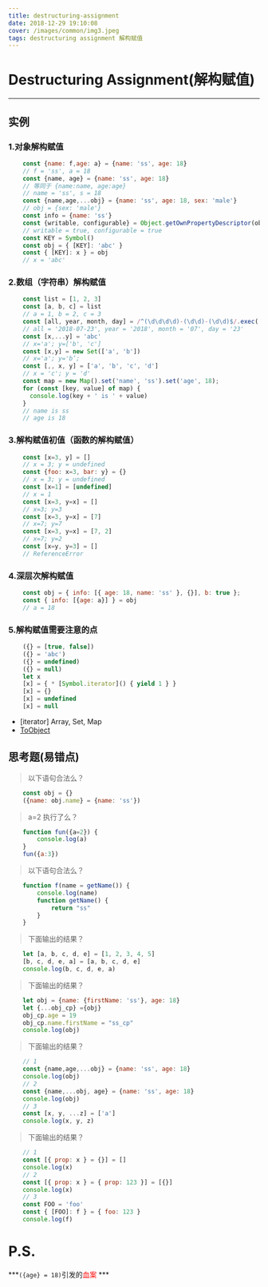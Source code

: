 ```yaml
---
title: destructuring-assignment
date: 2018-12-29 19:10:08
cover: /images/common/img3.jpeg
tags: destructuring assignment 解构赋值
---
```



# Destructuring Assignment(解构赋值)

---

## 实例

### 1.对象解构赋值
```javascript
    const {name: f,age: a} = {name: 'ss', age: 18}
    // f = 'ss', a = 18
    const {name, age} = {name: 'ss', age: 18}
    // 等同于 {name:name, age:age}
    // name = 'ss', s = 18
    const {name,age,...obj} = {name: 'ss', age: 18, sex: 'male'} 
    // obj = {sex: 'male'}
    const info = {name: 'ss'}
    const {writable, configurable} = Object.getOwnPropertyDescriptor(obj, 'name')
    // writable = true, configurable = true
    const KEY = Symbol()
    const obj = { [KEY]: 'abc' }
    const { [KEY]: x } = obj
    // x = 'abc'
```

### 2.数组（字符串）解构赋值
```javascript
    const list = [1, 2, 3]
    const [a, b, c] = list
    // a = 1, b = 2, c = 3
    const [all, year, month, day] = /^(\d\d\d\d)-(\d\d)-(\d\d)$/.exec('2018-07-23')
    // all = '2018-07-23', year = '2018', month = '07', day = '23'
    const [x,...y] = 'abc'
    // x='a'; y=['b', 'c']
    const [x,y] = new Set(['a', 'b'])
    // x='a'; y='b’;
    const [,, x, y] = ['a', 'b', 'c', 'd']
    // x = 'c'; y = 'd'
    const map = new Map().set('name', 'ss').set('age', 18);
    for (const [key, value] of map) {
      console.log(key + ' is ' + value)
    }
    // name is ss
    // age is 18
```

### 3.解构赋值初值（函数的解构赋值）
```javascript
    const [x=3, y] = []
    // x = 3; y = undefined
    const {foo: x=3, bar: y} = {}
    // x = 3; y = undefined
    const [x=1] = [undefined]
    // x = 1
    const [x=3, y=x] = []
    // x=3; y=3
    const [x=3, y=x] = [7]
    // x=7; y=7
    const [x=3, y=x] = [7, 2]
    // x=7; y=2
    const [x=y, y=3] = []
    // ReferenceError
```

### 4.深层次解构赋值
```javascript
    const obj = { info: [{ age: 18, name: 'ss' }, {}], b: true };
    const { info: [{age: a}] } = obj
    // a = 18
```

### 5.解构赋值需要注意的点
```javascript
    ({} = [true, false])
    ({} = 'abc')
    ({} = undefined)
    ({} = null)
    let x
    [x] = { * [Symbol.iterator]() { yield 1 } }
    [x] = {}
    [x] = undefined
    [x] = null
```

- [iterator] Array, Set, Map
- [ToObject](http://www.ecma-international.org/ecma-262/6.0/#sec-toobject)  

## 思考题(易错点)

> 以下语句合法么？

```javascript
    const obj = {}
    ({name: obj.name} = {name: 'ss'})
```

> a=2 执行了么？

```javascript
    function fun({a=2}) {
        console.log(a)    
    }
    fun({a:3})
```

> 以下语句合法么？

```javascript
    function f(name = getName()) {
        console.log(name)
        function getName() {
            return "ss"
        }
    }
```
> 下面输出的结果？

```javascript
    let [a, b, c, d, e] = [1, 2, 3, 4, 5]
    [b, c, d, e, a] = [a, b, c, d, e]
    console.log(b, c, d, e, a)
```

> 下面输出的结果？

```javascript
    let obj = {name: {firstName: 'ss'}, age: 18}
    let {...obj_cp} ={obj}
    obj_cp.age = 19
    obj_cp.name.firstName = "ss_cp"
    console.log(obj)
```

> 下面输出的结果？

```javascript
    // 1
    const {name,age,...obj} = {name: 'ss', age: 18}
    console.log(obj)
    // 2
    const {name,...obj, age} = {name: 'ss', age: 18}
    console.log(obj)
    // 3
    const [x, y, ...z] = ['a']
    console.log(x, y, z)
```

> 下面输出的结果？

```javascript
    // 1
    const [{ prop: x } = {}] = []
    console.log(x)
    // 2
    const [{ prop: x } = { prop: 123 }] = [{}]
    console.log(x)
    // 3
    const FOO = 'foo'
    const { [FOO]: f } = { foo: 123 }
    console.log(f)
```

# P.S.
***`({age} = 18)`引发的<span style="color:red;">血案</span> ***